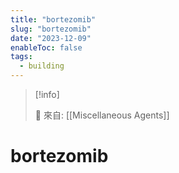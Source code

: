 ```yaml
---
title: "bortezomib"
slug: "bortezomib"
date: "2023-12-09"
enableToc: false
tags:
  - building
---
```


> [!info]
>
> 🌱 來自: [[Miscellaneous Agents]]

# bortezomib


